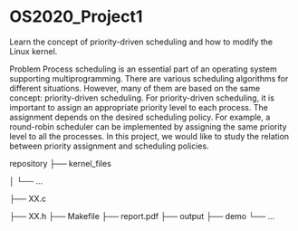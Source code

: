 # OS2020_Project1

Learn the concept of priority-driven scheduling and how to modify the Linux kernel.

Problem
Process scheduling is an essential part of an operating system supporting multiprogramming. There are various scheduling algorithms for different situations. However, many of them are based on the same concept: priority-driven scheduling. For priority-driven scheduling, it is important to assign an appropriate priority level to each process. The assignment depends on the desired scheduling policy. For example, a round-robin scheduler can be implemented by assigning the same priority level to all the processes. In this project, we would like to study the relation between priority assignment and scheduling policies.

repository
├── kernel_files

│   └── ...

├── XX.c

├── XX.h
├── Makefile
├── report.pdf
├── output
├── demo
└── ...

